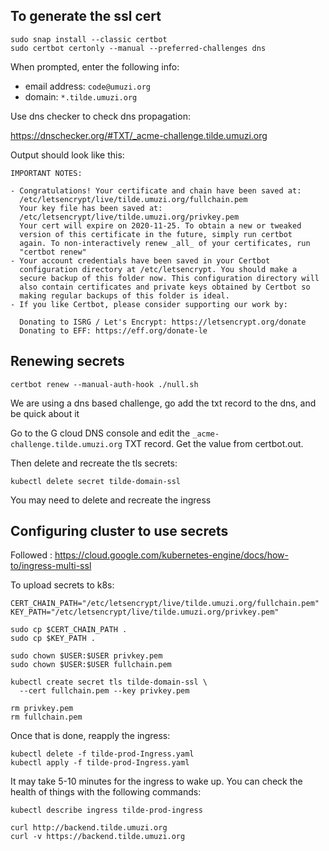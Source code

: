 ## To generate the ssl cert

```
sudo snap install --classic certbot
sudo certbot certonly --manual --preferred-challenges dns
```

When prompted, enter the following info:

- email address: `code@umuzi.org`
- domain: `*.tilde.umuzi.org`

Use dns checker to check dns propagation:

https://dnschecker.org/#TXT/_acme-challenge.tilde.umuzi.org

Output should look like this:

```
IMPORTANT NOTES:

- Congratulations! Your certificate and chain have been saved at:
  /etc/letsencrypt/live/tilde.umuzi.org/fullchain.pem
  Your key file has been saved at:
  /etc/letsencrypt/live/tilde.umuzi.org/privkey.pem
  Your cert will expire on 2020-11-25. To obtain a new or tweaked
  version of this certificate in the future, simply run certbot
  again. To non-interactively renew _all_ of your certificates, run
  "certbot renew"
- Your account credentials have been saved in your Certbot
  configuration directory at /etc/letsencrypt. You should make a
  secure backup of this folder now. This configuration directory will
  also contain certificates and private keys obtained by Certbot so
  making regular backups of this folder is ideal.
- If you like Certbot, please consider supporting our work by:

  Donating to ISRG / Let's Encrypt: https://letsencrypt.org/donate
  Donating to EFF: https://eff.org/donate-le
```

## Renewing secrets

```
certbot renew --manual-auth-hook ./null.sh
```

We are using a dns based challenge, go add the txt record to the dns, and be quick about it

Go to the G cloud DNS console and edit the `_acme-challenge.tilde.umuzi.org` TXT record. Get the value from certbot.out.


Then delete and recreate the tls secrets:
```
kubectl delete secret tilde-domain-ssl      
```
You may need to delete and recreate the ingress

## Configuring cluster to use secrets

Followed : https://cloud.google.com/kubernetes-engine/docs/how-to/ingress-multi-ssl

To upload secrets to k8s:

```
CERT_CHAIN_PATH="/etc/letsencrypt/live/tilde.umuzi.org/fullchain.pem"
KEY_PATH="/etc/letsencrypt/live/tilde.umuzi.org/privkey.pem"

sudo cp $CERT_CHAIN_PATH .
sudo cp $KEY_PATH .

sudo chown $USER:$USER privkey.pem
sudo chown $USER:$USER fullchain.pem

kubectl create secret tls tilde-domain-ssl \
  --cert fullchain.pem --key privkey.pem

rm privkey.pem
rm fullchain.pem
```

Once that is done, reapply the ingress:

```
kubectl delete -f tilde-prod-Ingress.yaml
kubectl apply -f tilde-prod-Ingress.yaml
```

It may take 5-10 minutes for the ingress to wake up. You can check the health of things with the following commands:

```
kubectl describe ingress tilde-prod-ingress

curl http://backend.tilde.umuzi.org
curl -v https://backend.tilde.umuzi.org
```